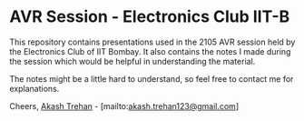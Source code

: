 # AVR Session - Electronics Club IIT-B

This repository contains presentations used in the 2105 AVR session held by the Electronics Club of IIT Bombay. It also contains the notes I made during the session which would be helpful in understanding the material.

The notes might be a little hard to understand, so feel free to contact me for explanations.

Cheers,
[Akash Trehan](https://github.com/CodeMaxx) - [mailto:akash.trehan123@gmail.com]